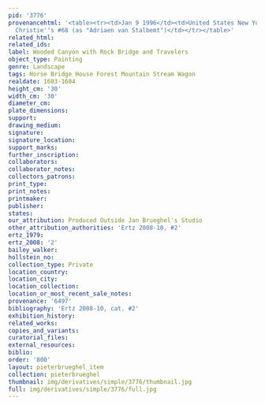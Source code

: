 ```yaml
---
pid: '3776'
provenancehtml: '<table><tr><td>Jan 9 1996</td><td>United States New York NY</td><td>Sale
  Christie''s #68 (as "Adriaen van Stalbemt")</td></tr></table>'
related_html:
related_ids:
label: Wooded Canyon with Rock Bridge and Travelers
object_type: Painting
genre: Landscape
tags: Horse Bridge House Forest Mountain Stream Wagon
realdate: 1603-1604
height_cm: '30'
width_cm: '30'
diameter_cm:
plate_dimensions:
support:
drawing_medium:
signature:
signature_location:
support_marks:
further_inscription:
collaborators:
collaborator_notes:
collectors_patrons:
print_type:
print_notes:
printmaker:
publisher:
states:
our_attribution: Produced Outside Jan Brueghel's Studio
other_attribution_authorities: 'Ertz 2008-10, #2'
ertz_1979:
ertz_2008: '2'
bailey_walker:
hollstein_no:
collection_type: Private
location_country:
location_city:
location_collection:
location_or_most_recent_sale_notes:
provenance: '6497'
bibliography: 'Ertz 2008-10, cat. #2'
exhibition_history:
related_works:
copies_and_variants:
curatorial_files:
external_resources:
biblio:
order: '800'
layout: pieterbrueghel_item
collection: pieterbrueghel
thumbnail: img/derivatives/simple/3776/thumbnail.jpg
full: img/derivatives/simple/3776/full.jpg
---
```

